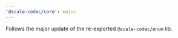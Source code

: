 ```yaml
---
'@scale-codec/core': major
---
```


Follows the major update of the re-exported `@scale-codec/enum` lib.

